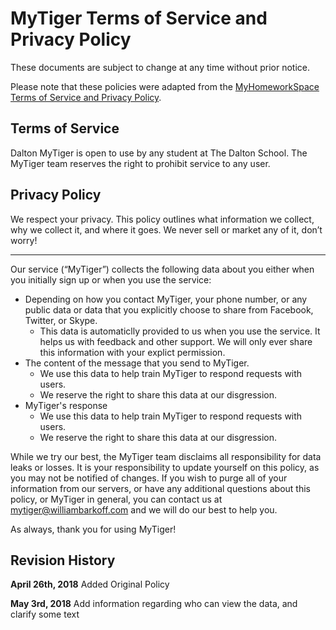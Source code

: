 # MyTiger Terms of Service and Privacy Policy
These documents are subject to change at any time without prior notice.

Please note that these policies were adapted from the [MyHomeworkSpace Terms of Service and Privacy Policy](legal.myhomework.space).

## Terms of Service
Dalton MyTiger is open to use by any student at The Dalton School. The MyTiger team reserves the right to prohibit service to any user.

## Privacy Policy

We respect your privacy. This policy outlines what information we collect, why we collect it, and where it goes. We never sell or market any of it, don’t worry!

---
Our service (“MyTiger”) collects the following data about you either when you initially sign up or when you use the service:

* Depending on how you contact MyTiger, your phone number, or any public data or data that you explicitly choose to share from Facebook, Twitter, or Skype.
   * This data is automaticlly provided to us when you use the service. It helps us with feedback and other support. We will only ever share this information with your explict permission.
* The content of the message that you send to MyTiger. 
  * We use this data to help train MyTiger to respond requests with users. 
  * We reserve the right to share this data at our disgression.
* MyTiger's response
  * We use this data to help train MyTiger to respond requests with users. 
  * We reserve the right to share this data at our disgression.  

While we try our best, the MyTiger team disclaims all responsibility for data leaks or losses. It is your responsibility to update yourself on this policy, as you may not be notified of changes. If you wish to purge all of your information from our servers, or have any additional questions about this policy, or MyTiger in general, you can contact us at [mytiger@williambarkoff.com](mailto:mytiger@williambarkoff.com) and we will do our best to help you.

As always, thank you for using MyTiger!

## Revision History

**April 26th, 2018**
Added Original Policy

**May 3rd, 2018**
Add information regarding who can view the data, and clarify some text
